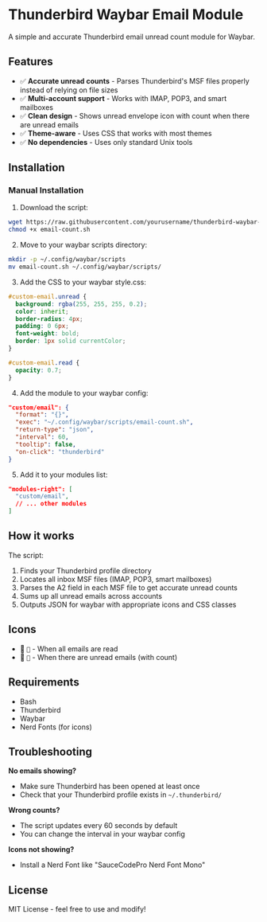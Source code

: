 # Thunderbird Waybar Email Module

A simple and accurate Thunderbird email unread count module for Waybar.

## Features

- ✅ **Accurate unread counts** - Parses Thunderbird's MSF files properly instead of relying on file sizes
- ✅ **Multi-account support** - Works with IMAP, POP3, and smart mailboxes
- ✅ **Clean design** - Shows unread envelope icon with count when there are unread emails
- ✅ **Theme-aware** - Uses CSS that works with most themes
- ✅ **No dependencies** - Uses only standard Unix tools

## Installation

### Manual Installation

1. Download the script:
```bash
wget https://raw.githubusercontent.com/yourusername/thunderbird-waybar-email/main/email-count.sh
chmod +x email-count.sh
```

2. Move to your waybar scripts directory:
```bash
mkdir -p ~/.config/waybar/scripts
mv email-count.sh ~/.config/waybar/scripts/
```

3. Add the CSS to your waybar style.css:
```css
#custom-email.unread {
  background: rgba(255, 255, 255, 0.2);
  color: inherit;
  border-radius: 4px;
  padding: 0 6px;
  font-weight: bold;
  border: 1px solid currentColor;
}

#custom-email.read {
  opacity: 0.7;
}
```

4. Add the module to your waybar config:
```json
"custom/email": {
  "format": "{}",
  "exec": "~/.config/waybar/scripts/email-count.sh",
  "return-type": "json",
  "interval": 60,
  "tooltip": false,
  "on-click": "thunderbird"
}
```

5. Add it to your modules list:
```json
"modules-right": [
  "custom/email",
  // ... other modules
]
```

## How it works

The script:
1. Finds your Thunderbird profile directory
2. Locates all inbox MSF files (IMAP, POP3, smart mailboxes)
3. Parses the A2 field in each MSF file to get accurate unread counts
4. Sums up all unread emails across accounts
5. Outputs JSON for waybar with appropriate icons and CSS classes

## Icons

- 📧 `󰇯` - When all emails are read
- 📧 `󰇮` - When there are unread emails (with count)

## Requirements

- Bash
- Thunderbird
- Waybar
- Nerd Fonts (for icons)

## Troubleshooting

**No emails showing?**
- Make sure Thunderbird has been opened at least once
- Check that your Thunderbird profile exists in `~/.thunderbird/`

**Wrong counts?**
- The script updates every 60 seconds by default
- You can change the interval in your waybar config

**Icons not showing?**
- Install a Nerd Font like "SauceCodePro Nerd Font Mono"

## License

MIT License - feel free to use and modify!
